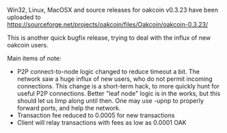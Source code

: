 Win32, Linux, MacOSX and source releases for oakcoin v0.3.23 have been uploaded to
https://sourceforge.net/projects/oakcoin/files/Oakcoin/oakcoin-0.3.23/

This is another quick bugfix release, trying to deal with the influx of new oakcoin users.

Main items of note:

* P2P connect-to-node logic changed to reduce timeout a bit.  The network saw a huge influx of new users, who do not permit incoming connections.  This change is a short-term hack, to more quickly hunt for useful P2P connections.  Better "leaf node" logic is in the works, but this should let us limp along until then.  One may use -upnp to properly forward ports, and help the network.
* Transaction fee reduced to 0.0005 for new transactions
* Client will relay transactions with fees as low as 0.0001 OAK
